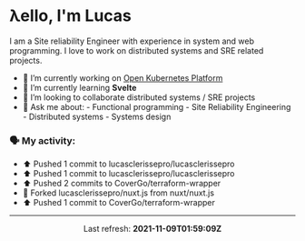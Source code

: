 # λello, I'm Lucas

I am a Site reliability Engineer with experience in system and web programming. I love to work on distributed systems and SRE related projects.

- 🔭 I’m currently working on [Open Kubernetes Platform](https://github.com/open-kubernetes-platform/okp)
- 🌱 I’m currently learning **Svelte**
- 👯 I’m looking to collaborate distributed systems / SRE projects
- 💬 Ask me about:
      - Functional programming
      - Site Reliability Engineering
      - Distributed systems
      - Systems design

### 🗣 My activity:

* ⬆️ Pushed 1 commit to lucasclerissepro/lucasclerissepro
* ⬆️ Pushed 1 commit to lucasclerissepro/lucasclerissepro
* ⬆️ Pushed 2 commits to CoverGo/terraform-wrapper
* 🍴 Forked lucasclerissepro/nuxt.js from nuxt/nuxt.js
* ⬆️ Pushed 1 commit to CoverGo/terraform-wrapper
---

<p align="center">
  Last refresh: 
  <b>2021-11-09T01:59:09Z</b>
</p>
